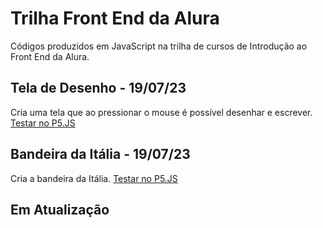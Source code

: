# Trilha Front End da Alura
Códigos produzidos em JavaScript na trilha de cursos de Introdução ao Front End da Alura.

## Tela de Desenho - 19/07/23
Cria uma tela que ao pressionar o mouse é possível desenhar e escrever. [Testar no P5.JS](https://editor.p5js.org/fl.barbalho/full/reSqjamo_)

## Bandeira da Itália - 19/07/23
Cria a bandeira da Itália. [Testar no P5.JS](https://editor.p5js.org/fl.barbalho/full/9ASvFBM9-)

## Em Atualização
